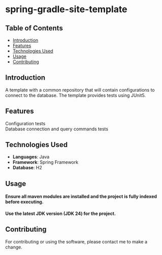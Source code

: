 # spring-gradle-site-template
## Table of Contents
- [Introduction](#introduction)
- [Features](#features)
- [Technologies Used](#technologies-used)
- [Usage](#usage)
- [Contributing](#contributing)

## Introduction
A template with a common repository that will contain configurations to connect to the database.
The template provides tests using JUnit5.

## Features
Configuration tests
<br>
Database connection and query commands tests

## Technologies Used
- **Languages**: Java
- **Framework**: Spring Framework
- **Database**: H2

## Usage
#### Ensure all maven modules are installed and the project is fully indexed before executing.
#### Use the latest JDK version (JDK 24) for the project.

## Contributing
For contributing or using the software, please contact me to make a change.
